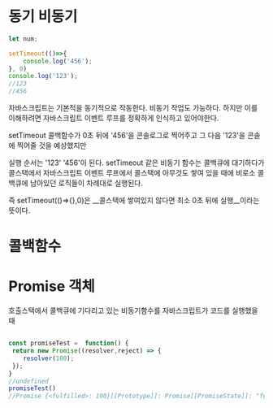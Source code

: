 # 동기 비동기

```js
let num;

setTimeout(()=>{
    console.log('456');
}, 0)
console.log('123');
//123
//456
```

자바스크립트는 기본적을 동기적으로 작동한다.
비동기 작업도 가능하다. 하지만 이를 이해하려면
자바스크립트 이벤트 루프를 정확하게 인식하고 있어야한다. 


setTimeout 콜백함수가 0초 뒤에 '456'을 콘솔로그로 찍어주고 그 다음 '123'을 콘솔에 찍어줄 것을 예상했지만

실행 순서는 '123' '456'이 된다. 
setTimeout 같은 비동기 함수는 콜백큐에 대기하다가
콜스택에서 자바스크립트 이벤트 루프에서 콜스택에 아무것도 쌓여 있을 때에 비로소
콜백큐에 남아있던 로직들이 차례대로 실행된다.

즉 setTimeout(()=>{},0)은 __콜스택에 쌓여있지 않다면 최소 0초 뒤에 실행__이라는 뜻이다.  

# 콜백함수




# Promise 객체

호출스택에서 콜백큐에 기다리고 있는 비동기함수를 
자바스크립트가 코드를 실행했을때

```js

const promiseTest =  function() {
 return new Promise((resolver,reject) => {
    resolver(100);
 });
}
//undefined
promiseTest()
//Promise {<fulfilled>: 100}[[Prototype]]: Promise[[PromiseState]]: "fulfilled"[[PromiseResult]]: 100

```

